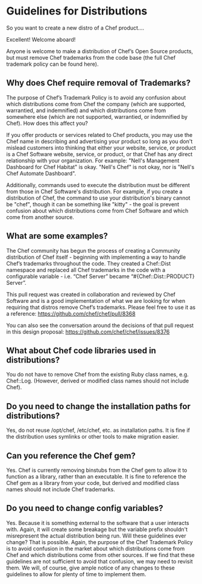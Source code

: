 # Guidelines for Distributions

So you want to create a new distro of a Chef product….

Excellent! Welcome aboard!

Anyone is welcome to make a distribution of Chef’s Open Source products, but must remove Chef trademarks from the code base (the full Chef trademark policy can be found here). 

## Why does Chef require removal of Trademarks? 

The purpose of Chef’s Trademark Policy is to avoid any confusion about which distributions come from Chef the company (which are supported, warrantied, and indemnified) and which distributions come from somewhere else (which are not supported, warrantied, or indemnified by Chef). 
How does this affect you?

If you offer products or services related to Chef products, you may use the Chef name in describing and advertising your product so long as you don't mislead customers into thinking that either your website, service, or product is a Chef Software website, service, or product, or that Chef has any direct relationship with your organization. For example: "Nell's Management Dashboard for Chef Habitat" is okay. "Nell's Chef" is not okay, nor is "Nell's Chef Automate Dashboard".

Additionally, commands used to execute the distribution must be different from those in Chef Software's distribution. For example, if you create a distribution of Chef, the command to use your distribution's binary cannot be "chef", though it can be something like "kitty" - the goal is prevent confusion about which distributions come from Chef Software and which come from another source.

## What are some examples?

The Chef community has begun the process of creating a Community distribution of Chef itself - beginning with implementing a way to handle Chef’s trademarks throughout the code. They created a Chef::Dist namespace and replaced all Chef trademarks in the code with a configurable variable - i.e. “Chef Server” became “#{Chef::Dist::PRODUCT} Server”.

This pull request was created in collaboration and reviewed by Chef Software and is a good implementation of what we are looking for when requiring that distros remove Chef’s trademarks. Please feel free to use it as a reference: https://github.com/chef/chef/pull/8368

You can also see the conversation around the decisions of that pull request in this design proposal: https://github.com/chef/chef/issues/8376

## What about Chef code libraries used in distributions?

You do not have to remove Chef from the existing Ruby class names, e.g. Chef::Log. (However, derived or modified class names should not include Chef).

## Do you need to change the installation paths for distributions?

Yes, do not reuse /opt/chef, /etc/chef, etc. as installation paths. It is fine if the distribution uses symlinks or other tools to make migration easier.

## Can you reference the Chef gem?

Yes. Chef is currently removing binstubs from the Chef gem to allow it to function as a library, rather than an executable. It is fine to reference the Chef gem as a library from your code, but derived and modified class names should not include Chef trademarks.

## Do you need to change config variables? 

Yes. Because it is something external to the software that a user interacts with. Again, it will create some breakage but the variable prefix shouldn't misrepresent the actual distribution being run. 
Will these guidelines ever change?
That is possible. Again, the purpose of the Chef Trademark Policy is to avoid confusion in the market about which distributions come from Chef and which distributions come from other sources. If we find that these guidelines are not sufficient to avoid that confusion, we may need to revisit them. We will, of course, give ample notice of any changes to these guidelines to allow for plenty of time to implement them.
